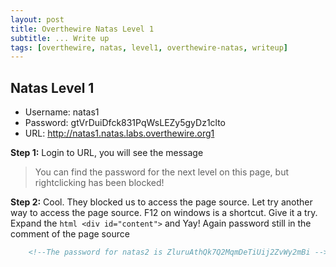 ```yaml
---
layout: post
title: Overthewire Natas Level 1
subtitle: ... Write up
tags: [overthewire, natas, level1, overthewire-natas, writeup]
---
```


## Natas Level 1
* Username: natas1
* Password: gtVrDuiDfck831PqWsLEZy5gyDz1clto
* URL:      http://natas1.natas.labs.overthewire.org1

**Step 1:** Login to URL, you will see the message
>You can find the password for the next level on this page, but rightclicking has been blocked!


**Step 2:** Cool. They blocked us to access the page source. Let try another way to access the page source. F12 on windows is a shortcut. Give it a try. Expand the ```html <div id="content">``` and Yay! Again password still in the comment of the page source
```html
    <!--The password for natas2 is ZluruAthQk7Q2MqmDeTiUij2ZvWy2mBi -->
```
